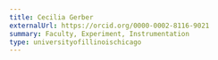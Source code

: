 ```yaml
---
title: Cecilia Gerber
externalUrl: https://orcid.org/0000-0002-8116-9021
summary: Faculty, Experiment, Instrumentation
type: universityofillinoischicago
---
```

